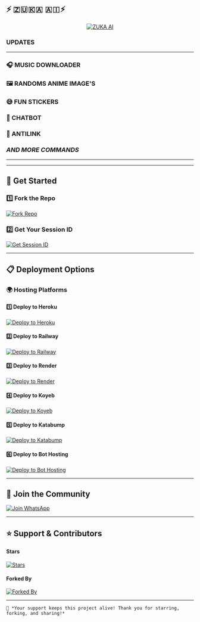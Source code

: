##         ⚡ 🇿 🇺 🇰 🇦    🇦 🇮 ⚡

<p align="center">
  <a href="https://whatsapp.com/channel/0029VbAdr66545uqIbTkA82A">
    <img src="https://files.catbox.moe/41lt2l.jpg" alt="ZUKA AI" />
  </a>
</p>

### UPDATES
---
### 🎧 MUSIC DOWNLOADER
### 🖼️ RANDOMS ANIME IMAGE'S
### 😅 FUN STICKERS
### 🤖 CHATBOT
### 🔗 ANTILINK
### *AND MORE COMMANDS*
---

---
## 🚀 Get Started  

### 1️⃣ Fork the Repo  
[![Fork Repo](https://img.shields.io/badge/Fork-Repo-222222?style=for-the-badge&logo=github)](https://github.com/botdeveloper2026/ZUKA-AI/fork)

### 2️⃣ Get Your Session ID  
[![Get Session ID](https://img.shields.io/badge/Get-Session%20ID-orange?style=for-the-badge&logo=key)](https://zuka-ai-pair.onrender.com)

---

## 📋 Deployment Options  

### 🌍 Hosting Platforms  

#### 1️⃣ Deploy to Heroku  
[![Deploy to Heroku](https://img.shields.io/badge/Deploy-Heroku-7952B3?style=for-the-badge&logo=heroku)](https://dashboard.heroku.com/new?template=https://github.com/botdeveloper2026/ZUKA-AI)

#### 2️⃣ Deploy to Railway  
[![Deploy to Railway](https://img.shields.io/badge/Deploy-Railway-000000?style=for-the-badge&logo=railway)](https://railway.app/)

#### 3️⃣ Deploy to Render  
[![Deploy to Render](https://img.shields.io/badge/Deploy-Render-46E3B7?style=for-the-badge&logo=render)](https://dashboard.render.com/)

#### 4️⃣ Deploy to Koyeb  
[![Deploy to Koyeb](https://www.koyeb.com/static/images/deploy/button.svg)](https://app.koyeb.com/deploy?name=zuka-ai&repository=botdeveloper2026%2FZUKA-AI&branch=main&builder=dockerfile&instance_type=free&instances_min=0&autoscaling_sleep_idle_delay=300&env%5BAUTO_REACT_STATUS%5D=true&env%5BOWNER_NAME%5D=Zuka&env%5BOWNER_NUMBER%5D=%2B263789544743&env%5BPREFIX%5D=.&env%5BSESSION_ID%5D=ZUKA%24TVVhWgiU)

#### 5️⃣ Deploy to Katabump  
[![Deploy to Katabump](https://img.shields.io/badge/Deploy-Katabump-800080?style=for-the-badge&logo=cloudflare)](https://dashboard.katabump.com/auth/login#f4bf37)

#### 6️⃣ Deploy to Bot Hosting  
[![Deploy to Bot Hosting](https://img.shields.io/badge/Deploy-Bot%20Hosting-00C853?style=for-the-badge&logo=cloudflare)](https://bot-hosting.net/?aff=1308000667230666802)

---

## 📲 Join the Community  

[![Join WhatsApp](https://img.shields.io/badge/Join-WhatsApp-25D366?style=for-the-badge&logo=whatsapp)](https://whatsapp.com/channel/0029VbAdr66545uqIbTkA82A)

---

## ⭐ Support & Contributors  

#### **Stars**  
[![Stars](https://img.shields.io/github/stars/botdeveloper2026/ZUKA-AI?color=yellow&style=for-the-badge&logo=starship)](https://github.com/botdeveloper2026/ZUKA-AI/stargazers)  

#### **Forked By**  
[![Forked By](https://img.shields.io/github/forks/botdeveloper2026/ZUKA-AI?color=green&style=for-the-badge&logo=git)](https://github.com/Botdeveloper2025/ZUKA-AI/network/members)  

---

`🚀 *Your support keeps this project alive! Thank you for starring, forking, and sharing!*`
